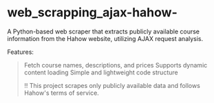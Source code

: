# web_scrapping_ajax-hahow-
A Python-based web scraper that extracts publicly available course information from the Hahow website, utilizing AJAX request analysis.

Features:
> Fetch course names, descriptions, and prices
> Supports dynamic content loading
> Simple and lightweight code structure
>
> !! This project scrapes only publicly available data and follows Hahow's terms of service.
